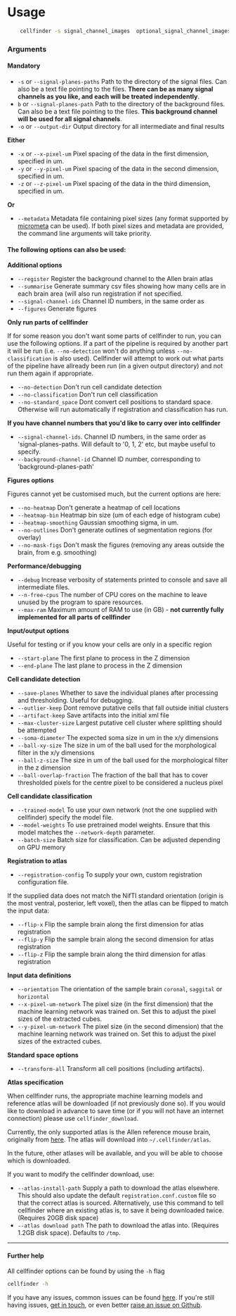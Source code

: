 # Usage

``` bash
    cellfinder -s signal_channel_images  optional_signal_channel_images -b background_channel_images -o /path/to/output_directory -x 2 -y 2 -z 5
```

### Arguments
#### Mandatory
* `-s` or `--signal-planes-paths` Path to the directory of the signal files. 
Can also be a text file pointing to the files. **There can be as many signal 
channels as you like, and each will be treated independently**. 
* `b` or `--signal-planes-path` Path to the directory of the background files. 
Can also be a text file pointing to the files.  **This background channel will
 be used for all signal channels**.
 * `-o` or `--output-dir` Output directory for all intermediate and final 
results

**Either**
* `-x` or `--x-pixel-um` Pixel spacing of the data in the first dimension, 
specified in um.
* `-y` or `--y-pixel-um` Pixel spacing of the data in the second dimension, 
specified in um.
* `-z` or `--z-pixel-um` Pixel spacing of the data in the third dimension, 
specified in um.

**Or**
* `--metadata` Metadata file containing pixel sizes (any format supported 
by [micrometa](https://github.com/adamltyson/micrometa) can be used).
  If both pixel sizes and metadata are provided, the command line arguments 
  will take priority.


#### The following options can also be used:

**Additional options**
* `--register` Register the background channel to the Allen brain atlas
* `--summarise` Generate summary csv files showing how many cells are in 
each brain area (will also run registration if not specified.
* `--signal-channel-ids` Channel ID numbers, in the same order as 
* `--figures` Generate figures


**Only run parts of cellfinder**

If for some reason you don't want some parts of cellfinder to run, you can use 
the following options. If a part of the pipeline is required by another 
part it will be run (i.e. `--no-detection` won't do anything unless 
`--no-classification` is also used). Cellfinder will attempt to work out 
what parts of the pipeline have allready been run (in a given output 
directory) and not run them again if appropriate.


* `--no-detection` Don't run cell candidate detection
* `--no-classification` Don't run cell classification
* `--no-standard_space` Dont convert cell positions to standard space. 
Otherwise will run automatically if registration and classification has run.

**If you have channel numbers that you'd like to carry over into cellfinder**
* `--signal-channel-ids`. Channel ID numbers, in the same order as 'signal-planes-paths.
Will default to '0, 1, 2' etc, but maybe useful to specify.
* `--background-channel-id` Channel ID number, corresponding to 
'background-planes-path'


**Figures options**

Figures cannot yet be customised much, but the current options are here:

* `--no-heatmap` Don't generate a heatmap of cell locations
* `--heatmap-bin` Heatmap bin size (um of each edge of histogram cube)
* `--heatmap-smoothing` Gaussian smoothing sigma, in um.
* `--no-outlines` Don't generate outlines of segmentation regions (for overlay)
* `--no-mask-figs` Don't mask the figures (removing any areas outside the 
brain, from e.g. smoothing)


**Performance/debugging**
* `--debug` Increase verbosity of statements printed to console and save all 
intermediate files.
* `--n-free-cpus` The number of CPU cores on the machine to leave 
unused by the program to spare resources.
* `--max-ram` Maximum amount of RAM to use (in GB) - **not currently fully 
implemented for all parts of cellfinder**

**Input/output options**

Useful for testing or if you know your cells are only in a specific region
* `--start-plane` The first plane to process in the Z dimension
* `--end-plane` The last plane to process in the Z dimension

**Cell candidate detection**

* `--save-planes` Whether to save the individual planes after 
processing and thresholding. Useful for debugging.
* `--outlier-keep` Dont remove putative cells that fall outside initial
clusters
* `--artifact-keep` Save artifacts into the initial xml file
* `--max-cluster-size` Largest putative cell cluster where 
splitting should be attempted
* `--soma-diameter` The expected soma size in um in the x/y dimensions
* `--ball-xy-size` The size in um of the ball used 
for the morphological filter in the x/y dimensions
* `--ball-z-size` The size in um of the ball used 
for the morphological filter in the z dimension
* `--ball-overlap-fraction` The fraction of the ball that has to cover 
thresholded pixels for the centre pixel to be considered a nucleus pixel


**Cell candidate classification**

* `--trained-model` To use your own network (not the one 
supplied with cellfinder) specify the model file.
* `--model-weights` To use pretrained model weights. Ensure that this model 
matches the `--network-depth` parameter.
* `--batch-size` Batch size for classification. Can be adjusted depending on 
GPU memory


**Registration to atlas**
 * `--registration-config` To supply your own, custom registration
  configuration file.
  
 If the supplied data does not match the NifTI standard 
 orientation (origin is the most ventral, posterior, left voxel), 
 then the atlas can be flipped to match the input data:
 * `--flip-x` Flip the sample brain along the first dimension for 
 atlas registration
 * `--flip-y` Flip the sample brain along the second dimension for 
 atlas registration
 * `--flip-z` Flip the sample brain along the third dimension for 
 atlas registration
 
**Input data definitions**
 * `--orientation` The orientation of the sample brain `coronal`, `saggital`
 or `horizontal`
* `--x-pixel-um-network` The pixel size (in the first dimension) that the 
machine learning network was trained on.  Set this to adjust the 
pixel sizes of the extracted cubes.
* `--y-pixel-um-network` The pixel size (in the second dimension) that the 
machine learning network was trained on.  Set this to adjust the 
pixel sizes of the extracted cubes.

**Standard space options**
* `--transform-all` Transform all cell positions (including artifacts).

**Atlas specification**

When cellfinder runs, the appropriate machine learning models and 
reference atlas will be downloaded (if not previously done so). If you would 
like to download in advance to save time (or if you will not have an internet
connection) please use `cellfinder_download`.

Currently, the only supported atlas is the Allen reference mouse 
brain, originally from [here](http://help.brain-map.org/display/mouseconnectivity/API#API-DownloadAtlas).
The atlas will download into `~/.cellfinder/atlas`. 

In the future, other atlases will be available, and you will be able to choose
which is downloaded.

If you want to modify the cellfinder download, use:
* `--atlas-install-path` Supply a path to download the atlas elsewhere. This 
should also update the default `registration.conf.custom` file so that the correct 
atlas is sourced. Alternatively, use this command to tell cellfinder where an 
existing atlas is, to save it being downloaded twice. (Requires 20GB 
disk space)
* `--atlas download path` The path to download the atlas into. 
(Requires 1.2GB disk space). Defaults to `/tmp`.

------------------------------------------------------------------

#### Further help
All cellfinder options can be found by using the `-h` flag

```bash
cellfinder -h
```

If you have any issues, common issues can be found 
[here](troubleshooting.md). If you're still having issues, 
[get in touch](mailto:adam.tyson@ucl.ac.uk?subject=Cellfinder%20troubleshooting),
or even better [raise an issue on Github](https://github.com/adamltyson/cellfinder/issues/new).